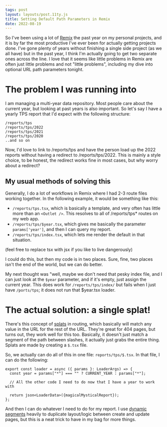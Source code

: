 ```yaml
---
tags: post
layout: layouts/post.11ty.js
title: Setting Default Path Parameters in Remix
date: 2022-08-19
---
```


So I've been using a lot of [Remix](https://remix.run/) the past year on my personal projects, and it is by far the most productive I've ever been for actually getting projects done. I've gone plenty of years without finishing a single side project (as we all have) but in the past year, I think I'm actually going to get two separate ones across the line. I love that it seems like little problems in Remix are often just little problems and not "little problems", including my dive into optional URL path parameters tonight.

<!-- excerpt -->

# The problem I was running into

I am managing a multi-year data repository. Most people care about the current year, but looking at past years is also important. So let's say I have a yearly TPS report that I'd expect with the following structure:

```
/reports/tps
/reports/tps/2022
/reports/tps/2021
/reports/tps/2020
..and so on
```

Now, I'd love to link to /reports/tps and have the person load up the 2022 reports without having a redirect to /reports/tps/2022. This is mainly a style choice, to be honest, the redirect works fine in most cases, but why worry about a redirect?

## My usual methods of solving this

Generally, I do a lot of workflows in Remix where I had 2-3 route files working together. In the following example, it would be something like this:

- `/reports/tps.tsx`, which is basically a template, and very often has little more than an `<Outlet />`. This resolves to all of /reports/tps\* routes on my web app.
- `/reports/tps/$year.tsx`, which gives me basically the parameter `params['year']`, and then I can query my report.
- `/reports/tps/index.tsx`, which lets me render the default in that situation.

(feel free to replace tsx with jsx if you like to live dangerously)

I could do this, but then my code is in two places. Sure, fine, two places isn't the end of the world, but we can do better.

My next thought was "well, maybe we don't need that pesky index file, and I can just look at the `$year` parameter, and if it's empty, just assign the current year. This does work for `/reports/tps/index/` but fails when I just have `/ports/tps`; it does not run that $year.tsx loader.

# The actual solution: a single splat!

There's this concept of [splats](https://remix.run/docs/en/v1/guides/routing#splats) in routing, which basically will match any value in the URL for the rest of the URL. They're great for 404 pages, but turns out, they work well for this too. Basically, it doesn't just match a segment of the path between slashes, it actually just grabs the entire thing. Splats are made by creating a `$.tsx` file.

So, we actually can do all of this in one file: `reports/tps/$.tsx`. In that file, I can do the following:

```
export const loader = async ({ params }: LoaderArgs) => {
  const year = params["*"] === "" ? CURRENT_YEAR : params["*"];

  // All the other code I need to do now that I have a year to work with

  return json<LoaderData>({magicalMysticalReport});
};
```

And then I can do whatever I need to do for my report. I use [dynamic segments](https://remix.run/docs/en/v1/guides/routing#dynamic-segments) heavily to duplicate layout/logic between create and update pages, but this is a neat trick to have in my bag for more things.
